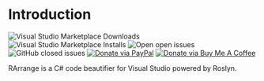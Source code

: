 # Introduction

![Visual Studio Marketplace Downloads](https://img.shields.io/visual-studio-marketplace/d/TobiasHein.RArrange?style=flat-square)
![Visual Studio Marketplace Installs](https://img.shields.io/visual-studio-marketplace/i/TobiasHein.RArrange?style=flat-square)
![Open open issues](https://img.shields.io/github/issues/tobiashein/rarrange-issues?style=flat-square)
![GitHub closed issues](https://img.shields.io/github/issues-closed/tobiashein/rarrange-issues?style=flat-square)
[![Donate via PayPal](https://img.shields.io/badge/Donate-PayPal-blue?style=flat-square&logo=paypal)](https://www.paypal.com/donate/?hosted_button_id=68BJ26PWZ823J)
[![Donate via Buy Me A Coffee](https://img.shields.io/badge/Donate-Buy%20Me%20A%20Coffee-blue?style=flat-square&logo=buymeacoffee)](https://www.buymeacoffee.com/tobiashein)

RArrange is a C# code beautifier for Visual Studio powered by Roslyn.
